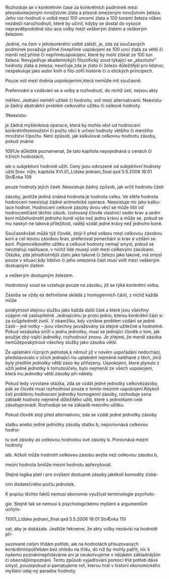 
Rozhoduje se v konkrétním čase za konkrétních podmínek mezi přesněomezeným množstvím zlata a přesně omezeným množstvím železa. Jeho roz-hodnutí o volbě mezi 100 uncemi zlata a 100 tunami železa vůbec nezáleží narozhodnutí, které by učinil, kdyby se dostal do vysoce nepravděpodobné situ-ace volby mezi veškerým zlatem a veškerým železem.

Jediné, na čem v jehokonkrétní volbě záleží, je, zda za současných podmínek považuje přímé činepřímé uspokojení ze 100 uncí zlata za větší či menší než přímé či nepříméuspokojení, které by mohl získat ze 100 tun železa. Nevyjadřuje akademickýči filozofický soud týkající se „absolutní“ hodnoty zlata a železa; neurčuje,zda je zlato či železo důležitější pro lidstvo; nespekuluje jako autor knih o filo-zofii historie či o etických principech.

Pouze volí mezi dvěma uspokojeními,která nemůže mít současně.

Preferování a vzdávání se a volby a rozhodnutí, do nichž ústí, nejsou akty

měření. Jednání neměří užitek či hodnotu; volí mezi alternativami. Neexistu-je žádný abstraktní problém celkového užitku či celkové hodnoty.

1Neexistu-

je žádná myšlenková operace, která by mohla vést od hodnocení konkrétníhomnožství či počtu věcí k určení hodnoty většího či menšího množství čipočtu. Není způsob, jak kalkulovat celkovou hodnotu zásoby, pokud známe

1091Je důležité poznamenat, že tato kapitola nepojednává o cenách či tržních hodnotách,

ale o subjektivní hodnotě užití. Ceny jsou odvozené od subjektivní hodnoty užití.Srov. níže, kapitola XVI.01_Lidske jednani_final.qxd 5.5.2006 16:01 StrÆnka 109

pouze hodnoty jejích částí. Neexistuje žádný způsob, jak určit hodnotu části

zásoby, jestliže jediná známá hodnota je hodnota celku. Ve sféře hodnota hodnocení neexistují žádné aritmetické operace. Neexistuje nic jako kalku-lace hodnot. Hodnocení celkové zásoby dvou věcí se může lišit od hodnoceníčástí těchto zásob. Izolovaný člověk vlastnící sedm krav a sedm koní můžehodnotit jednoho koně výše než jednu krávu a může se, pokud se mu naskyt-ne taková příležitost, raději vzdát jedné krávy než jednoho koně.

Současněvšak může týž člověk, stojí-li před volbou mezi celkovou zásobou koní a cel-kovou zásobou krav, preferovat ponechání si krav a vzdání se koní. Pojemcelkového užitku a celkové hodnoty nemají smysl, pokud se nevztahují nasituace, v nichž lidé musejí volit mezi celkovými zásobami. Otázka, zda jehodnotnější zlato jako takové či železo jako takové, má smysl pouze v situaci,kdy lidstvo či jeho omezená část musí volit mezi veškerým dostupným zlatem

a veškerým dostupným železem.

Hodnotový soud se vztahuje pouze na zásobu, jíž se týká konkrétní volba.

Zásoba se vždy ex definitione skládá z homogenních částí, z nichž každá může

poskytnout stejnou službu jako každá další část a které jsou všechny vzájem-ně zastupitelné. Jednajícímu je proto jedno, kterou konkrétní část si za svůjpředmět zvolí. V okamžiku, kdy vznikne problém vzdání se jedné části – jed-notky – jsou všechny považovány za stejně užitečné a hodnotné. Pokud sezásoba sníží o jednu jednotku, musí se jednající člověk o tom, jak použije zbý-vající jednotky, rozhodnout znovu. Je zřejmé, že menší zásoba nemůžeposkytnout všechny služby jako zásoba větší.

Že uplatnění různých jednotek,k němuž již v novém uspořádání nedochází, představovalo v očích jednající-ho uplatnění nejméně naléhavé z těch, jimž byly předtím jednotky větší záso-by přiřazeny. Uspokojení, které plynulo z užití jedné jednotky k tomutoúčelu, bylo nejmenší ze všech uspokojení, která mu jednotky větší zásoby při-nášely.

Pokud tedy vyvstane otázka, zda se vzdát jedné jednotky celkovézásoby, pak se člověk musí rozhodnout pouze o tomto mezním uspokojení.Kdykoli čelí problému hodnocení jednotky homogenní zásoby, rozhoduje sena základě hodnoty nejméně důležitého užití, které s jednotkami celé zásobyprovádí. Rozhoduje se na základě mezního užitku.

Pokud člověk stojí před alternativou, zda se vzdát jedné jednotky zásoby

statku anebo jedné jednotky zásoby statku b, neporovnává celkovou hodno-

tu své zásoby as celkovou hodnotou své zásoby b. Porovnává mezní hodnoty

aib. Ačkoli může hodnotit celkovou zásobu avýše než celkovou zásobu b,

mezní hodnota bmůže mezní hodnotu apřevyšovat.

Stejná logika platí i pro zvýšení dostupné zásoby jakékoli komodity získá-

ním dodatečného počtu jednotek.

K popisu těchto faktů nemusí ekonomie využívat terminologie psycholo-

gie. Stejně tak se nemusí k psychologickému myšlení a argumentům uchylo-

11001_Lidske jednani_final.qxd 5.5.2006 16:01 StrÆnka 110

vat, aby je dokázala. Jestliže řekneme, že akty volby nezávisí na hodnotě při-

suzované celým třídám potřeb, ale na hodnotách přisuzovaných konkrétnímpotřebám bez ohledu na třídu, do níž by mohly patřit, nic k našemu poznánínepřidáváme ani je neukotvujeme v nějakém základnějším či obecnějšímpoznání. Tento způsob vyjadřování pomocí tříd potřeb dává smysl, pouzepokud si pamatujeme roli, kterou hrál v historii ekonomického myšlení údaj-ný paradox hodnoty.

